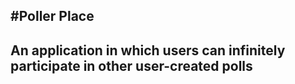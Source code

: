 #Poller Place
----------------------------------------
An application in which users can infinitely participate in other user-created polls 
----------------------------------------
